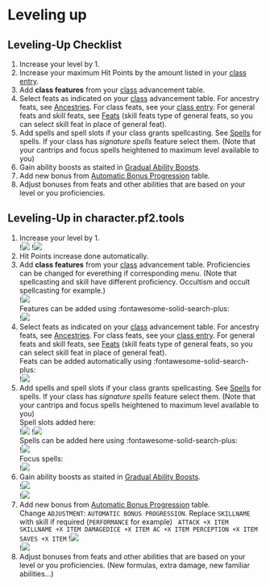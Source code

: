 # Leveling up

## Leveling-Up Checklist

1. Increase your level by 1.
1. Increase your maximum Hit Points by the amount listed in your [class entry](https://2e.aonprd.com/Classes.aspx).
1. Add **class features** from your [class](https://2e.aonprd.com/Classes.aspx) advancement table.
1. Select feats as indicated on your [class](https://2e.aonprd.com/Classes.aspx) advancement table. For ancestry feats, see [Ancestries](https://2e.aonprd.com/Ancestries.aspx). For class feats, see your [class entry](https://2e.aonprd.com/Classes.aspx). For general feats and skill feats, see [Feats](https://2e.aonprd.com/Feats.aspx) (skill feats type of general feats, so you can select skill feat in place of general feat).
1. Add spells and spell slots if your class grants spellcasting. See [Spells](https://2e.aonprd.com/Spells.aspx) for spells. If your class has *signature spells* feature select them. (Note that your cantrips and focus spells heightened to maximum level available to you)
1. Gain ability boosts as staited in [Gradual Ability Boosts](https://2e.aonprd.com/Rules.aspx?ID=1300).
1. Add new bonus from [Automatic Bonus Progression](https://2e.aonprd.com/Rules.aspx?ID=1357) table.
1. Adjust bonuses from feats and other abilities that are based on your level or you proficiencies.

## Leveling-Up in **character.pf2.tools**

1. Increase your level by 1.  
   !![](screen/level-1.png)
   !![](screen/level-2.png)
1. Hit Points increase done automatically.
1. Add **class features** from your [class](https://2e.aonprd.com/Classes.aspx) advancement table.
   Proficiencies can be changed for everething if corresponding menu. (Note that spellcasting and skill have different proficiency. Occultism and occult spellcasting for example.)      
   !![](screen/prof.png)  
   Features can be added using :fontawesome-solid-search-plus:  
   !![](screen/feature.png)  
1. Select feats as indicated on your [class](https://2e.aonprd.com/Classes.aspx) advancement table. For ancestry feats, see [Ancestries](https://2e.aonprd.com/Ancestries.aspx). For class feats, see your [class entry](https://2e.aonprd.com/Classes.aspx). For general feats and skill feats, see [Feats](https://2e.aonprd.com/Feats.aspx) (skill feats type of general feats, so you can select skill feat in place of general feat).  
   Feats can be added automatically using :fontawesome-solid-search-plus:  
   !![](screen/feats.png)  
1. Add spells and spell slots if your class grants spellcasting. See [Spells](https://2e.aonprd.com/Spells.aspx) for spells. If your class has *signature spells* feature select them. (Note that your cantrips and focus spells heightened to maximum level available to you)  
   Spell slots added here:  
   !![](screen/spell-1.png)
   !![](screen/spell-2.png)  
   Spells can be added here using :fontawesome-solid-search-plus:    
   !![](screen/spell-3.png)  
   Focus spells:  
   !![](screen/spell-4.png)  
1. Gain ability boosts as staited in [Gradual Ability Boosts](https://2e.aonprd.com/Rules.aspx?ID=1300).  
   !![](screen/abl-1.png)   
   !![](screen/abl-2.png)   
1. Add new bonus from [Automatic Bonus Progression](https://2e.aonprd.com/Rules.aspx?ID=1357) table.  
   Change `ADJUSTMENT`: `AUTOMATIC BONUS PROGRESSION`. Replace `SKILLNAME` with skill if required (`PERFORMANCE` for example)
        ``` 
            ATTACK +X ITEM
            SKILLNAME +X ITEM
            DAMAGEDICE +X ITEM
            AC +X ITEM
            PERCEPTION +X ITEM
            SAVES +X ITEM
        ```
   !![](screen/adj-1.png)   
   !![](screen/adj-2.png)   
1. Adjust bonuses from feats and other abilities that are based on your level or you proficiencies. (New formulas, extra damage, new familiar abilities...)